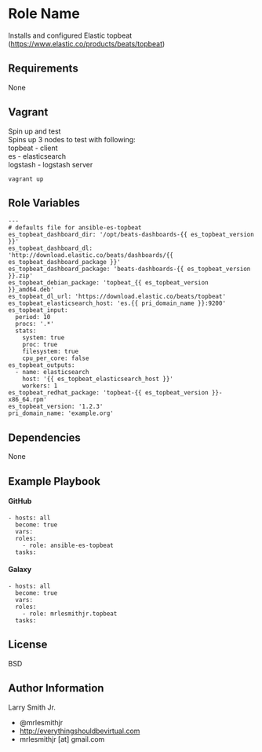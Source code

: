 Role Name
=========

Installs and configured Elastic topbeat (https://www.elastic.co/products/beats/topbeat)

Requirements
------------

None

Vagrant
-------
Spin up and test  
Spins up 3 nodes to test with following:  
topbeat  - client  
es  - elasticsearch  
logstash  - logstash server  
````
vagrant up
````

Role Variables
--------------

````
---
# defaults file for ansible-es-topbeat
es_topbeat_dashboard_dir: '/opt/beats-dashboards-{{ es_topbeat_version }}'
es_topbeat_dashboard_dl: 'http://download.elastic.co/beats/dashboards/{{ es_topbeat_dashboard_package }}'
es_topbeat_dashboard_package: 'beats-dashboards-{{ es_topbeat_version }}.zip'
es_topbeat_debian_package: 'topbeat_{{ es_topbeat_version }}_amd64.deb'
es_topbeat_dl_url: 'https://download.elastic.co/beats/topbeat'
es_topbeat_elasticsearch_host: 'es.{{ pri_domain_name }}:9200'
es_topbeat_input:
  period: 10
  procs: '.*'
  stats:
    system: true
    proc: true
    filesystem: true
    cpu_per_core: false
es_topbeat_outputs:
  - name: elasticsearch
    host: '{{ es_topbeat_elasticsearch_host }}'
    workers: 1
es_topbeat_redhat_package: 'topbeat-{{ es_topbeat_version }}-x86_64.rpm'
es_topbeat_version: '1.2.3'
pri_domain_name: 'example.org'
````

Dependencies
------------

None

Example Playbook
----------------

#### GitHub
````
- hosts: all
  become: true
  vars:
  roles:
    - role: ansible-es-topbeat
  tasks:
````
#### Galaxy
````
- hosts: all
  become: true
  vars:
  roles:
    - role: mrlesmithjr.topbeat
  tasks:
````

License
-------

BSD

Author Information
------------------

Larry Smith Jr.
- @mrlesmithjr
- http://everythingshouldbevirtual.com
- mrlesmithjr [at] gmail.com
